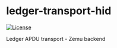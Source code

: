 # ledger-transport-hid

[![License](https://img.shields.io/badge/License-Apache%202.0-blue.svg)](https://opensource.org/licenses/Apache-2.0)

Ledger APDU transport - Zemu backend
